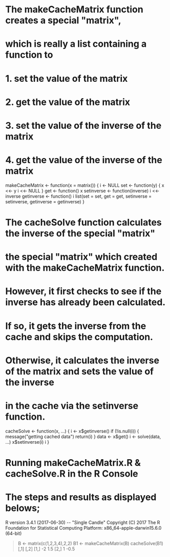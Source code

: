 # The makeCacheMatrix function creates a special "matrix",
# which is really a list containing a function to
# 1. set the value of the matrix
# 2. get the value of the matrix
# 3. set the value of the inverse of the matrix
# 4. get the value of the inverse of the matrix

makeCacheMatrix <- function(x = matrix()) {
    i <- NULL
  set <- function(y) {
          x <<- y
          i <<- NULL
  }
  get <- function() x
  setinverse <- function(inverse) i <<- inverse
  getinverse <- function() i
  list(set = set,
       get = get,
       setinverse = setinverse,
       getinverse = getinverse)
}

# The cacheSolve function calculates the inverse of the special "matrix"
# the special "matrix" which created with the makeCacheMatrix function.
# However, it first checks to see if the inverse has already been calculated.
# If so, it gets the inverse from the cache and skips the computation.
# Otherwise, it calculates the inverse of the matrix and sets the value of the inverse
# in the cache via the setinverse function.

cacheSolve <- function(x, ...) {
  i <- x$getinverse()
  if (!is.null(i)) {
          message("getting cached data")
          return(i)
  }
  data <- x$get()
  i <- solve(data, ...)
  x$setinverse(i)
  i
}

# Running makeCacheMatrix.R & cacheSolve.R in the R Console
# The steps and results as displayed belows; 

R version 3.4.1 (2017-06-30) -- "Single Candle"
Copyright (C) 2017 The R Foundation for Statistical Computing
Platform: x86_64-apple-darwin15.6.0 (64-bit)

> B <- matrix(c(1,2,3,4),2,2)
> B1 <- makeCacheMatrix(B)
> cacheSolve(B1)
     [,1] [,2]
[1,]   -2  1.5
[2,]    1 -0.5

